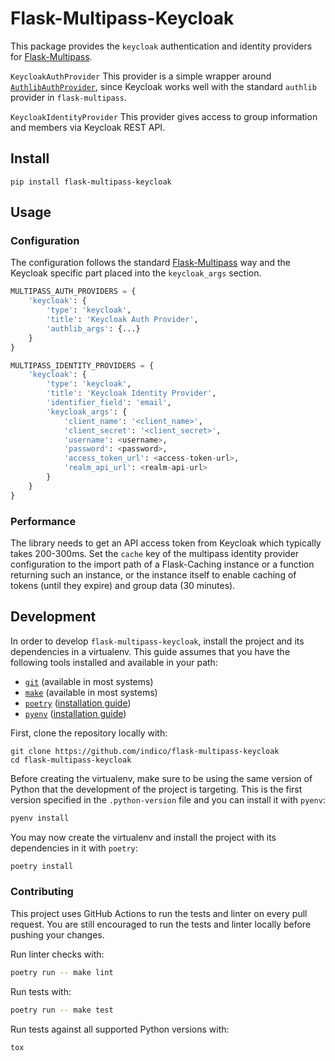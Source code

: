 # Flask-Multipass-Keycloak

This package provides the `keycloak` authentication and identity providers for [Flask-Multipass][multipass].

`KeycloakAuthProvider`
This provider is a simple wrapper around [`AuthlibAuthProvider`](https://flask-multipass.readthedocs.io/en/latest/api/#flask_multipass.providers.authlib.AuthlibAuthProvider), since Keycloak works well with the standard `authlib` provider in `flask-multipass`.

`KeycloakIdentityProvider`
This provider gives access to group information and members via Keycloak REST API.

## Install

```
pip install flask-multipass-keycloak
```

## Usage

### Configuration

The configuration follows the standard [Flask-Multipass][multipass] way and the Keycloak specific part placed into the `keycloak_args` section.

```python
MULTIPASS_AUTH_PROVIDERS = {
    'keycloak': {
        'type': 'keycloak',
        'title': 'Keycloak Auth Provider',
        'authlib_args': {...}
    }
}

MULTIPASS_IDENTITY_PROVIDERS = {
    'keycloak': {
        'type': 'keycloak',
        'title': 'Keycloak Identity Provider',
        'identifier_field': 'email',
        'keycloak_args': {
            'client_name': '<client_name>',
            'client_secret': '<client_secret>',
            'username': <username>,
            'password': <password>,
            'access_token_url': <access-token-url>,
            'realm_api_url': <realm-api-url>
        }
    }
}
```

### Performance

The library needs to get an API access token from Keycloak which typically takes 200-300ms. Set the `cache` key of the multipass identity provider configuration to the import path of a Flask-Caching instance or a function returning such an instance, or the instance itself to enable caching of tokens (until they expire) and group data (30 minutes).

## Development

In order to develop `flask-multipass-keycloak`, install the project and its dependencies in a virtualenv. This guide assumes that you have the following tools installed and available in your path:

- [`git`](https://git-scm.com/) (available in most systems)
- [`make`](https://www.gnu.org/software/make/) (available in most systems)
- [`poetry`](https://python-poetry.org/) ([installation guide](https://python-poetry.org/docs/#installation))
- [`pyenv`](https://github.com/pyenv/pyenv) ([installation guide](https://github.com/pyenv/pyenv#installation))

First, clone the repository locally with:

```shell
git clone https://github.com/indico/flask-multipass-keycloak
cd flask-multipass-keycloak
```

Before creating the virtualenv, make sure to be using the same version of Python that the development of the project is targeting. This is the first version specified in the `.python-version` file and you can install it with `pyenv`:

```sh
pyenv install
```

You may now create the virtualenv and install the project with its dependencies in it with `poetry`:

```sh
poetry install
```

### Contributing

This project uses GitHub Actions to run the tests and linter on every pull request. You are still encouraged to run the tests and linter locally before pushing your changes.

Run linter checks with:

```sh
poetry run -- make lint
```

Run tests with:

```sh
poetry run -- make test
```

Run tests against all supported Python versions with:

```sh
tox
```

[multipass]: https://github.com/indico/flask-multipass
